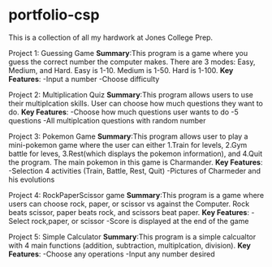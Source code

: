 # portfolio-csp
This is a collection of all my hardwork at Jones College Prep. 

Project 1: Guessing Game
**Summary**:This program is a game where you guess the correct number the computer makes. There are 3 modes: Easy, Medium, and Hard. Easy is 1-10. Medium is 1-50. Hard is 1-100. 
**Key Features**: 
    -Input a number 
    -Choose difficulty 
  
Project 2: Multiplication Quiz
**Summary**:This program allows users to use their multiplcation skills. User can choose how much questions they want to do. 
**Key Features**: 
    -Choose how much questions user wants to do 
    -5 questions 
    -All multiplcation questions with random number 

Project 3: Pokemon Game
**Summary**:This program allows user to play a mini-pokemon game where the user can either 1.Train for levels, 2.Gym battle for leves, 3.Rest(which displays the pokemon information), and 4.Quit the program. The main pokemon in this game is Charmander. 
**Key Features**: 
      -Selection 4 activities (Train, Battle, Rest, Quit)
      -Pictures of Charmeder and his evolutions

Project 4: RockPaperScissor game
**Summary**:This program is a game where users can choose rock, paper, or scissor vs against the Computer. Rock beats scissor, paper beats rock, and scissors beat paper. 
**Key Features**: 
      -Select rock,paper, or scissor
      -Score is displayed at the end of the game

Project 5: Simple Calculator
**Summary**:This program is a simple calcualtor with 4 main functions (addition, subtraction, multiplcation, division). 
**Key Features**:
      -Choose any operations 
      -Input any number desired
